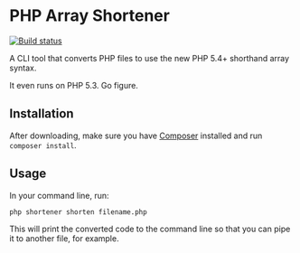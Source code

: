 PHP Array Shortener
===================

[![Build status](https://secure.travis-ci.org/franzliedker/php-array-shortener.png)](https://travis-ci.org/franzliedke/php-array-shortener)

A CLI tool that converts PHP files to use the new PHP 5.4+ shorthand array syntax.

It even runs on PHP 5.3. Go figure.


Installation
------------

After downloading, make sure you have [Composer](http://getcomposer.org) installed and run `composer install`.


Usage
-----

In your command line, run:

    php shortener shorten filename.php

This will print the converted code to the command line so that you can pipe it to another file, for example.
